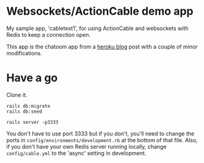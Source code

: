# Websockets/ActionCable demo app

My sample app, 'cabletest1', for using ActionCable and websockets with Redis to keep a connection open.

This app is the chatoom app from a [heroku blog](https://blog.heroku.com/real_time_rails_implementing_websockets_in_rails_5_with_action_cable) post
with a couple of minor modifications.

# Have a go

Clone it.
```
rails db:migrate
rails db:seed

rails server -p3333 
```

You don't have to use port 3333 but if you don't, you'll need to change the ports in ```config/environments/development.rb``` at the bottom of that file.
Also, if you don't have your own Redis server running locally, change ```config/cable.yml``` to the 'async' setting in development.

